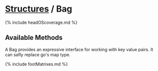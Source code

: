 # [Structures](https://reglue4go.github.io/structures/ 'Structures') / Bag

{% include headOScoverage.md %}

## Available Methods

A Bag provides an expressive interface for working with key value pairs. It can safly replace go's map type.

{% include footMatrixes.md %}
